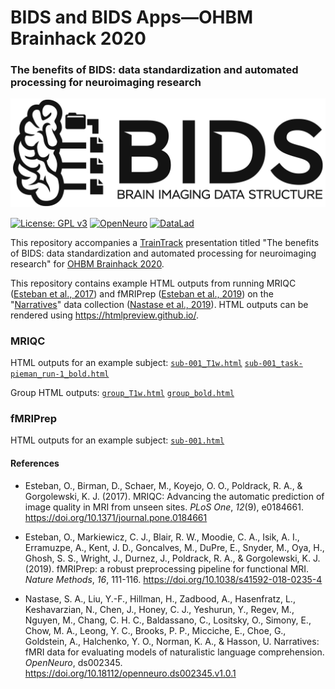 # BIDS and BIDS Apps&mdash;OHBM Brainhack 2020
### The benefits of BIDS: data standardization and automated processing for neuroimaging research

![Alt text](https://raw.githubusercontent.com/snastase/ohbm-traintrack-bids/master/bids_logo_trim.png?raw=true&s=100 "BIDS Logo")

[![License: GPL v3](https://img.shields.io/badge/License-GPLv3-blue.svg)](https://www.gnu.org/licenses/gpl-3.0)
[![OpenNeuro](https://img.shields.io/badge/Data-OpenNeuro-teal)](https://openneuro.org/datasets/ds002345)
[![DataLad](https://img.shields.io/badge/Data-DataLad-orange)](http://datasets.datalad.org/?dir=/labs/hasson/narratives)

This repository accompanies a [TrainTrack](https://ohbm.github.io/hackathon2020/traintrack/) presentation titled "The benefits of BIDS: data standardization and automated processing for neuroimaging research" for [OHBM Brainhack 2020](https://ohbm.github.io/hackathon2020/).

This repository contains example HTML outputs from running MRIQC ([Esteban et al., 2017](https://doi.org/10.1371/journal.pone.0184661)) and fMRIPrep ([Esteban et al., 2019](https://doi.org/10.1038/s41592-018-0235-4)) on the "[Narratives](https://openneuro.org/datasets/ds002345)" data collection ([Nastase et al., 2019](https://doi.org/10.18112/openneuro.ds002345.v1.0.1)). HTML outputs can be rendered using https://htmlpreview.github.io/.

### MRIQC
HTML outputs for an example subject: [`sub-001_T1w.html`](https://htmlpreview.github.io/?https://github.com/snastase/ohbm-traintrack-bids/blob/master/mriqc/sub-001_T1w.html) [`sub-001_task-pieman_run-1_bold.html`](https://htmlpreview.github.io/?https://github.com/snastase/ohbm-traintrack-bids/blob/master/mriqc/sub-001_task-pieman_run-1_bold.html)

Group HTML outputs: [`group_T1w.html`](https://htmlpreview.github.io/?https://github.com/snastase/ohbm-traintrack-bids/blob/master/mriqc/group_T1w.html) [`group_bold.html`](https://htmlpreview.github.io/?https://github.com/snastase/ohbm-traintrack-bids/blob/master/mriqc/group_bold.html)

### fMRIPrep
HTML outputs for an example subject: [`sub-001.html`](https://htmlpreview.github.io/?https://github.com/snastase/ohbm-traintrack-bids/blob/master/fmriprep/sub-001.html)

#### References
* Esteban, O., Birman, D., Schaer, M., Koyejo, O. O., Poldrack, R. A., & Gorgolewski, K. J. (2017). MRIQC: Advancing the automatic prediction of image quality in MRI from unseen sites. *PLoS One*, *12*(9), e0184661. https://doi.org/10.1371/journal.pone.0184661

* Esteban, O., Markiewicz, C. J., Blair, R. W., Moodie, C. A., Isik, A. I., Erramuzpe, A., Kent, J. D., Goncalves, M., DuPre, E., Snyder, M., Oya, H., Ghosh, S. S., Wright, J., Durnez, J., Poldrack, R. A., & Gorgolewski, K. J. (2019). fMRIPrep: a robust preprocessing pipeline for functional MRI. *Nature Methods*, *16*, 111-116. https://doi.org/10.1038/s41592-018-0235-4

* Nastase, S. A., Liu, Y.-F., Hillman, H., Zadbood, A., Hasenfratz, L., Keshavarzian, N., Chen, J., Honey, C. J., Yeshurun, Y., Regev, M., Nguyen, M., Chang, C. H. C., Baldassano, C., Lositsky, O., Simony, E., Chow, M. A., Leong, Y. C., Brooks, P. P., Micciche, E., Choe, G., Goldstein, A., Halchenko, Y. O., Norman, K. A., & Hasson, U. Narratives: fMRI data for evaluating models of naturalistic language comprehension. *OpenNeuro*, ds002345. https://doi.org/10.18112/openneuro.ds002345.v1.0.1
